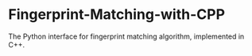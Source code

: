 # Fingerprint-Matching-with-CPP
The Python interface for fingerprint matching algorithm, implemented in C++.

